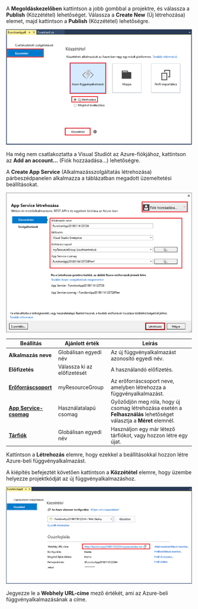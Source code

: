 A **Megoldáskezelőben** kattintson a jobb gombbal a projektre, és válassza a **Publish** (Közzététel) lehetőséget. Válassza a **Create New** (Új létrehozása) elemet, majd kattintson a **Publish** (Közzététel) lehetőségre. 

![Új függvényalkalmazás közzététele és létrehozása](./media/functions-vstools-publish/functions-vstools-publish-new-function-app.png)

Ha még nem csatlakoztatta a Visual Studiót az Azure-fiókjához, kattintson az **Add an account...** (Fiók hozzáadása...) lehetőségre.  

A **Create App Service** (Alkalmazásszolgáltatás létrehozása) párbeszédpanelen alkalmazza a táblázatban megadott üzemeltetési beállításokat. 

![Az Azure helyi futtatókörnyezete](./media/functions-vstools-publish/functions-vstools-publish.png)

| Beállítás      | Ajánlott érték  | Leírás                                |
| ------------ |  ------- | -------------------------------------------------- |
| **Alkalmazás neve** | Globálisan egyedi név | Az új függvényalkalmazást azonosító egyedi név. |
| **Előfizetés** | Válassza ki az előfizetését | A használandó előfizetés. |
| **[Erőforráscsoport](../articles/azure-resource-manager/resource-group-overview.md)** | myResourceGroup |  Az erőforráscsoport neve, amelyben létrehozza a függvényalkalmazást. |
| **[App Service-csomag](../articles/azure-functions/functions-scale.md)** | Használatalapú csomag | Győződjön meg róla, hogy új csomag létrehozása esetén a **Felhasználás** lehetőséget választja a **Méret** elemnél.  |
| **[Tárfiók](../articles/storage/storage-create-storage-account.md#create-a-storage-account)** | Globálisan egyedi név | Használjon egy már létező tárfiókot, vagy hozzon létre egy újat.   |

Kattintson a **Létrehozás** elemre, hogy ezekkel a beállításokkal hozzon létre Azure-beli függvényalkalmazást. 

A kiépítés befejeztét követően kattintson a **Közzététel** elemre, hogy üzembe helyezze projektkódját az új függvényalkalmazáshoz. 

![Az Azure helyi futtatókörnyezete](./media/functions-vstools-publish/functions-vstools-publish-profile.png)

Jegyezze le a **Webhely URL-címe** mező értékét, ami az Azure-beli függvényalkalmazásának a címe. 